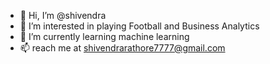 - 👋 Hi, I’m @shivendra
- 👀 I’m interested in playing Football and Business Analytics
- 🌱 I’m currently learning machine learning
- 📫 reach me at shivendrarathore7777@gmail.com

<!---
shivendrarathore7777/shivendrarathore7777 is a ✨ special ✨ repository because its `README.md` (this file) appears on your GitHub profile.
You can click the Preview link to take a look at your changes.
--->
